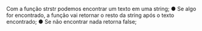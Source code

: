 Com a função strstr podemos encontrar um texto em uma string; ● Se algo for encontrado, a função vai retornar o resto da string após o texto encontrado; ● Se não encontrar nada retorna false;